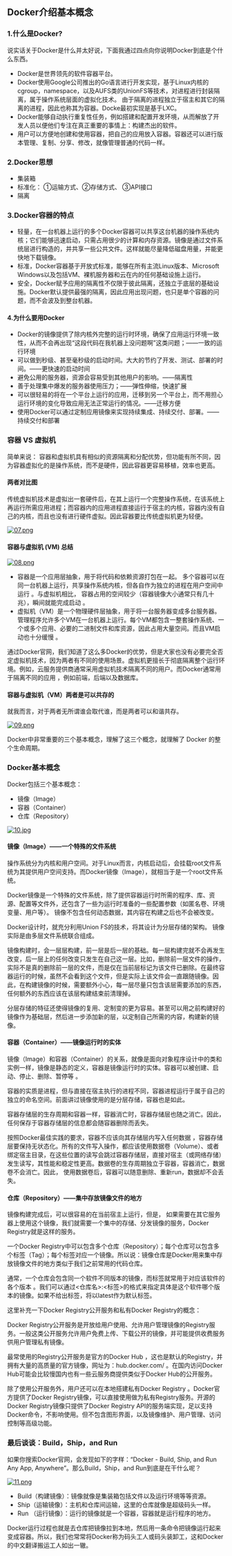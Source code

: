 ## Docker介绍基本概念

### 1.什么是Docker?

说实话关于Docker是什么并太好说，下面我通过四点向你说明Docker到底是个什么东西。

- Docker是世界领先的软件容器平台。
- Docker使用Google公司推出的Go语言进行开发实现，基于Linux内核的cgroup，namespace，以及AUFS类的UnionFS等技术，对进程进行封装隔离，属于操作系统层面的虚拟化技术。 由于隔离的进程独立于宿主和其它的隔离的进程，因此也称其为容器。Docke最初实现是基于LXC。
- Docker能够自动执行重复性任务，例如搭建和配置开发环境，从而解放了开发人员以便他们专注在真正重要的事情上：构建杰出的软件。
- 用户可以方便地创建和使用容器，把自己的应用放入容器。容器还可以进行版本管理、复制、分享、修改，就像管理普通的代码一样。

### 2.Docker思想

- 集装箱
- 标准化： ①运输方式、②存储方式、 ③API接口
- 隔离

### 3.Docker容器的特点

- 轻量，在一台机器上运行的多个Docker容器可以共享这台机器的操作系统内核；它们能够迅速启动，只需占用很少的计算和内存资源。镜像是通过文件系统层进行构造的，并共享一些公共文件。这样就能尽量降低磁盘用量，并能更快地下载镜像。
- 标准，Docker容器基于开放式标准，能够在所有主流Linux版本、Microsoft Windows以及包括VM、裸机服务器和云在内的任何基础设施上运行。
- 安全，Docker赋予应用的隔离性不仅限于彼此隔离，还独立于底层的基础设施。Docker默认提供最强的隔离，因此应用出现问题，也只是单个容器的问题，而不会波及到整台机器。

#### 4.为什么要用Docker

- Docker的镜像提供了除内核外完整的运行时环境，确保了应用运行环境一致性，从而不会再出现“这段代码在我机器上没问题啊”这类问题；——一致的运行环境
- 可以做到秒级、甚至毫秒级的启动时间。大大的节约了开发、测试、部署的时间。——更快速的启动时间
- 避免公用的服务器，资源会容易受到其他用户的影响。——隔离性
- 善于处理集中爆发的服务器使用压力；——弹性伸缩，快速扩展
- 可以很轻易的将在一个平台上运行的应用，迁移到另一个平台上，而不用担心运行环境的变化导致应用无法正常运行的情况。——迁移方便
- 使用Docker可以通过定制应用镜像来实现持续集成、持续交付、部署。——持续交付和部署

### 容器 VS 虚拟机

简单来说： 容器和虚拟机具有相似的资源隔离和分配优势，但功能有所不同，因为容器虚拟化的是操作系统，而不是硬件，因此容器更容易移植，效率也更高。

#### 两者对比图

传统虚拟机技术是虚拟出一套硬件后，在其上运行一个完整操作系统，在该系统上再运行所需应用进程；而容器内的应用进程直接运行于宿主的内核，容器内没有自己的内核，而且也没有进行硬件虚拟。因此容器要比传统虚拟机更为轻便。

[![07.png](http://dockone.io/uploads/article/20180628/e5b54e9f63bba986c15610d9476d7090.png)](http://dockone.io/uploads/article/20180628/e5b54e9f63bba986c15610d9476d7090.png)

#### 容器与虚拟机 (VM) 总结

[![08.png](http://dockone.io/uploads/article/20180628/87bb3ef36c27cb0fc863f5d23307520a.png)](http://dockone.io/uploads/article/20180628/87bb3ef36c27cb0fc863f5d23307520a.png)

- 容器是一个应用层抽象，用于将代码和依赖资源打包在一起。 多个容器可以在同一台机器上运行，共享操作系统内核，但各自作为独立的进程在用户空间中运行 。与虚拟机相比， 容器占用的空间较少（容器镜像大小通常只有几十兆），瞬间就能完成启动 。
- 虚拟机（VM）是一个物理硬件层抽象，用于将一台服务器变成多台服务器。 管理程序允许多个VM在一台机器上运行。每个VM都包含一整套操作系统、一个或多个应用、必要的二进制文件和库资源，因此占用大量空间。而且VM启动也十分缓慢 。

通过Docker官网，我们知道了这么多Docker的优势，但是大家也没有必要完全否定虚拟机技术，因为两者有不同的使用场景。虚拟机更擅长于彻底隔离整个运行环境。例如，云服务提供商通常采用虚拟机技术隔离不同的用户。而Docker通常用于隔离不同的应用 ，例如前端，后端以及数据库。

#### 容器与虚拟机（VM）两者是可以共存的

就我而言，对于两者无所谓谁会取代谁，而是两者可以和谐共存。

[![09.png](http://dockone.io/uploads/article/20180628/cf3ae56baf5ef33b012a5fb3051c8608.png)](http://dockone.io/uploads/article/20180628/cf3ae56baf5ef33b012a5fb3051c8608.png)

Docker中非常重要的三个基本概念，理解了这三个概念，就理解了 Docker 的整个生命周期。

### Docker基本概念

Docker包括三个基本概念：

- 镜像（Image）
- 容器（Container）
- 仓库（Repository）

[![10.jpg](http://dockone.io/uploads/article/20180628/a29a8fc658e05344443774d37fa9912d.jpg)](http://dockone.io/uploads/article/20180628/a29a8fc658e05344443774d37fa9912d.jpg)

#### 镜像（Image）——一个特殊的文件系统

操作系统分为内核和用户空间。对于Linux而言，内核启动后，会挂载root文件系统为其提供用户空间支持。而Docker镜像（Image），就相当于是一个root文件系统。

Docker镜像是一个特殊的文件系统，除了提供容器运行时所需的程序、库、资源、配置等文件外，还包含了一些为运行时准备的一些配置参数（如匿名卷、环境变量、用户等）。 镜像不包含任何动态数据，其内容在构建之后也不会被改变。

Docker设计时，就充分利用Union FS的技术，将其设计为分层存储的架构。 镜像实际是由多层文件系统联合组成。

镜像构建时，会一层层构建，前一层是后一层的基础。每一层构建完就不会再发生改变，后一层上的任何改变只发生在自己这一层。比如，删除前一层文件的操作，实际不是真的删除前一层的文件，而是仅在当前层标记为该文件已删除。在最终容器运行的时候，虽然不会看到这个文件，但是实际上该文件会一直跟随镜像。因此，在构建镜像的时候，需要额外小心，每一层尽量只包含该层需要添加的东西，任何额外的东西应该在该层构建结束前清理掉。

分层存储的特征还使得镜像的复用、定制变的更为容易。甚至可以用之前构建好的镜像作为基础层，然后进一步添加新的层，以定制自己所需的内容，构建新的镜像。

#### 容器（Container）——镜像运行时的实体

镜像（Image）和容器（Container）的关系，就像是面向对象程序设计中的类和实例一样，镜像是静态的定义，容器是镜像运行时的实体。容器可以被创建、启动、停止、删除、暂停等 。

容器的实质是进程，但与直接在宿主执行的进程不同，容器进程运行于属于自己的独立的命名空间。前面讲过镜像使用的是分层存储，容器也是如此。

容器存储层的生存周期和容器一样，容器消亡时，容器存储层也随之消亡。因此，任何保存于容器存储层的信息都会随容器删除而丢失。

按照Docker最佳实践的要求，容器不应该向其存储层内写入任何数据 ，容器存储层要保持无状态化。所有的文件写入操作，都应该使用数据卷（Volume）、或者绑定宿主目录，在这些位置的读写会跳过容器存储层，直接对宿主（或网络存储）发生读写，其性能和稳定性更高。数据卷的生存周期独立于容器，容器消亡，数据卷不会消亡。因此， 使用数据卷后，容器可以随意删除、重新run，数据却不会丢失。

#### 仓库（Repository）——集中存放镜像文件的地方

镜像构建完成后，可以很容易的在当前宿主上运行，但是， 如果需要在其它服务器上使用这个镜像，我们就需要一个集中的存储、分发镜像的服务，Docker Registry就是这样的服务。

一个Docker Registry中可以包含多个仓库（Repository）；每个仓库可以包含多个标签（Tag）；每个标签对应一个镜像。所以说：镜像仓库是Docker用来集中存放镜像文件的地方类似于我们之前常用的代码仓库。

通常，一个仓库会包含同一个软件不同版本的镜像，而标签就常用于对应该软件的各个版本 。我们可以通过<仓库名>:<标签>的格式来指定具体是这个软件哪个版本的镜像。如果不给出标签，将以latest作为默认标签。

这里补充一下Docker Registry公开服务和私有Docker Registry的概念：

Docker Registry公开服务是开放给用户使用、允许用户管理镜像的Registry服务。一般这类公开服务允许用户免费上传、下载公开的镜像，并可能提供收费服务供用户管理私有镜像。

最常使用的Registry公开服务是官方的Docker Hub ，这也是默认的Registry，并拥有大量的高质量的官方镜像，网址为：hub.docker.com/ 。在国内访问Docker Hub可能会比较慢国内也有一些云服务商提供类似于Docker Hub的公开服务。

除了使用公开服务外，用户还可以在本地搭建私有Docker Registry 。Docker官方提供了Docker Registry镜像，可以直接使用做为私有Registry服务。开源的Docker Registry镜像只提供了Docker Registry API的服务端实现，足以支持Docker命令，不影响使用。但不包含图形界面，以及镜像维护、用户管理、访问控制等高级功能。

### 最后谈谈：Build，Ship，and Run

如果你搜索Docker官网，会发现如下的字样：“Docker - Build, Ship, and Run Any App, Anywhere”。那么Build，Ship，and Run到底是在干什么呢？

[![11.png](http://dockone.io/uploads/article/20180628/41b903596eb530d20696e276ba3a4cff.png)](http://dockone.io/uploads/article/20180628/41b903596eb530d20696e276ba3a4cff.png)

- Build（构建镜像）：镜像就像是集装箱包括文件以及运行环境等等资源。
- Ship（运输镜像）：主机和仓库间运输，这里的仓库就像是超级码头一样。
- Run （运行镜像）：运行的镜像就是一个容器，容器就是运行程序的地方。

Docker运行过程也就是去仓库把镜像拉到本地，然后用一条命令把镜像运行起来变成容器。所以，我们也常常将Docker称为码头工人或码头装卸工，这和Docker的中文翻译搬运工人如出一辙。